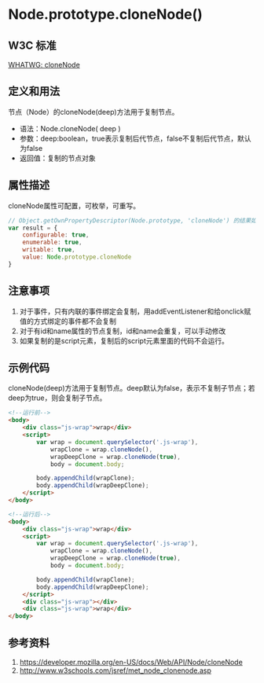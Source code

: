 # Node.prototype.cloneNode()

## W3C 标准
[WHATWG: cloneNode](https://dom.spec.whatwg.org/#dom-node-clonenode)

## 定义和用法
节点（Node）的cloneNode(deep)方法用于复制节点。

- 语法：Node.cloneNode( deep )
- 参数：deep:boolean，true表示复制后代节点，false不复制后代节点，默认为false
- 返回值：复制的节点对象

## 属性描述
cloneNode属性可配置，可枚举，可重写。
```javascript
// Object.getOwnPropertyDescriptor(Node.prototype, 'cloneNode') 的结果如下：
var result = {
    configurable: true,
    enumerable: true,
    writable: true,
    value: Node.prototype.cloneNode
}
```

## 注意事项
1. 对于事件，只有内联的事件绑定会复制，用addEventListener和给onclick赋值的方式绑定的事件都不会复制
2. 对于有id和name属性的节点复制，id和name会重复，可以手动修改
3. 如果复制的是script元素，复制后的script元素里面的代码不会运行。

## 示例代码
cloneNode(deep)方法用于复制节点。deep默认为false，表示不复制子节点；若deep为true，则会复制子节点。
```html
<!--运行前-->
<body>
    <div class="js-wrap">wrap</div>
    <script>
        var wrap = document.querySelector('.js-wrap'),
            wrapClone = wrap.cloneNode(),
            wrapDeepClone = wrap.cloneNode(true),
            body = document.body;

        body.appendChild(wrapClone);
        body.appendChild(wrapDeepClone);
    </script>
</body>

<!--运行后-->
<body>
    <div class="js-wrap">wrap</div>
    <script>
        var wrap = document.querySelector('.js-wrap'),
            wrapClone = wrap.cloneNode(),
            wrapDeepClone = wrap.cloneNode(true),
            body = document.body;

        body.appendChild(wrapClone);
        body.appendChild(wrapDeepClone);
    </script>
    <div class="js-wrap"></div>
    <div class="js-wrap">wrap</div>
</body>
```

## 参考资料
1. https://developer.mozilla.org/en-US/docs/Web/API/Node/cloneNode
2. http://www.w3schools.com/jsref/met_node_clonenode.asp
